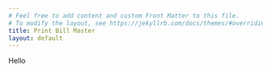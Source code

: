 ```yaml
---
# Feel free to add content and custom Front Matter to this file.
# To modify the layout, see https://jekyllrb.com/docs/themes/#overriding-theme-defaults
title: Print Bill Master
layout: default
---
```


Hello

